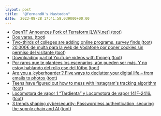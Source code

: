 ```yaml
---
layout: post
title:  "@fernand0's Mastodon"
date:  2023-08-28 17:41:58.039000+00:00
---
```

*  [OpenTF Announces Fork of Terraform [LWN.net] ](https://lwn.net/Articles/942770) ([toot](https://mastodon.social/@fernand0/110968472733976396))
*  [Dos varas. ](https://avecesunafoto.wordpress.com/2023/08/28/dos-varas) ([toot](https://mastodon.social/@fernand0/110968458772651581))
*  [Two-thirds of colleges are adding online programs, survey finds ](https://www.highereddive.com/news/colleges-add-online-programs-chloe/690832) ([toot](https://mastodon.social/@fernand0/110968128691039388))
*  [20.000€ de multa para la web de Vodafone por poner cookies sin permiso del visitante ](https://bandaancha.eu/articulos/20-000-multa-web-vodafone-poner-cookies-1064) ([toot](https://mastodon.social/@fernand0/110967846172005933))
*  [Downloading partial YouTube videos with ffmpeg ](https://til.simonwillison.net/macos/downloading-partial-youtube-video) ([toot](https://mastodon.social/@fernand0/110967619283616576))
*  [Por raros que te plantees los escenarios, aún pueden ser más. Y no estoy hablando del rollo ese del fútbo ](https://mastodon.social/@fernand0/110967585100819544) ([toot](https://mastodon.social/@fernand0/110967585100819544))
*  [Are you a ‘cyberhoarder’? Five ways to declutter your digital life – from emails to photos ](https://www.theguardian.com/lifeandstyle/2018/oct/10/are-you-a-cyberhoarder-five-ways-to-declutter-your-digital-life-from-emails-to-photo) ([toot](https://mastodon.social/@fernand0/110966984649017450))
*  [Teens have figured out how to mess with Instagram's tracking algorithm ](https://www.cnet.com/culture/teens-have-figured-out-how-to-mess-with-instagrams-tracking-algorithm) ([toot](https://mastodon.social/@fernand0/110966729190108438))
*  [Locomotora de vapor 1 “Tardienta” y Locomotora de vapor 141F-2416. ](https://www.flickr.com/photos/fernand0/53125215349) ([toot](https://mastodon.social/@fernand0/110966672601109895))
*  [3 trends shaping cybersecurity: Passwordless authentication, securing the supply chain and AI ](https://www.scmagazine.com/feature/3-trends-shaping-cybersecurity-passwordless-authentication-securing-the-supply-chain-and-a) ([toot](https://mastodon.social/@fernand0/110966543500421916))
